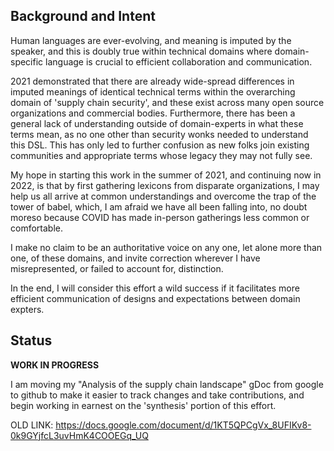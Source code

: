 Background and Intent
----

Human languages are ever-evolving, and meaning is imputed by the
speaker, and this is doubly true within technical domains where domain-specific
language is crucial to efficient collaboration and communication. 

2021 demonstrated that there are already wide-spread differences in imputed
meanings of identical technical terms within the overarching domain of 'supply
chain security', and these exist across many open source organizations and
commercial bodies. Furthermore, there has been a general lack of understanding
outside of domain-experts in what these terms mean, as no one other than
security wonks needed to understand this DSL. This has only led to further
confusion as new folks join existing communities and appropriate terms whose
legacy they may not fully see.

My hope in starting this work in the summer of 2021, and continuing now in
2022, is that by first gathering lexicons from disparate organizations, I may
help us all arrive at common understandings and overcome the trap of the tower
of babel, which, I am afraid we have all been falling into, no doubt moreso
because COVID has made in-person gatherings less common or comfortable.

I make no claim to be an authoritative voice on any one, let alone more than
one, of these domains, and invite correction wherever I have misrepresented, or
failed to account for, distinction.

In the end, I will consider this effort a wild success if it facilitates more
efficient communication of designs and expectations between domain expters.

Status
----

**WORK IN PROGRESS**

I am moving my "Analysis of the supply chain landscape" gDoc from google to
github to make it easier to track changes and take contributions, and begin
working in earnest on the 'synthesis' portion of this effort.

OLD LINK: https://docs.google.com/document/d/1KT5QPCgVx_8UFIKv8-0k9GYjfcL3uvHmK4COOEGq_UQ


